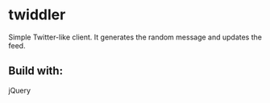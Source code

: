 # twiddler
Simple Twitter-like client. It generates the random message and updates the feed. 

## Build with: 
jQuery
